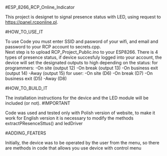   #ESP_8266_RCP_Online_Indicator 

This project is designet to signal presence status with LED, using request to https://panel.rcponline.pl. 

#HOW_TO_USE_IT

To use Code you must enter SSID and pasword of your wifi, and email and password to your RCP account to  secrets.cpp.  
Next step is to upload RCP_Project_Public.ino to your ESP8266. 
There is 4 types of presence status, if device succesfuly logged into your account, the device will set the designated outputs to high depending on the status:
for programmers: 
-On site (output 12)
-On break (output 13)
-On business exit (output 14)
-Away (output 15)
for user:
-On site (D6)
-On break (D7)
-On business exit (D5)
-Away (D8)

#HOW_TO_BUILD_IT

The installation instructions for the device and the LED module will be included (or not).
#IMPORTANT

Code was used and tested only with Polish version of website, to make it work for English version it is necessary to modify the methods extractPResenceSttus() and ledDriver

#ADDING_FEATERS

Initially, the device was to be operated by the user from the menu, so there are methods in code that allows you use device with control menu
